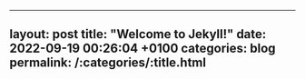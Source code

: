 
---
layout: post
title:  "Welcome to Jekyll!"
date:   2022-09-19 00:26:04 +0100
categories: blog
permalink: /:categories/:title.html
---
